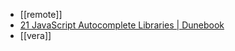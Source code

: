 - [[remote]]
- [21 JavaScript Autocomplete Libraries | Dunebook](https://www.dunebook.com/best-javascript-autocomplete-libraries/)
- [[vera]]
